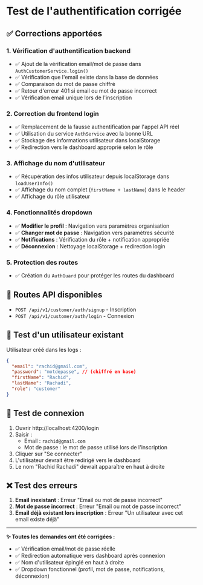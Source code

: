 # Test de l'authentification corrigée

## ✅ Corrections apportées

### 1. **Vérification d'authentification backend**

- ✅ Ajout de la vérification email/mot de passe dans `AuthCustomerService.login()`
- ✅ Vérification que l'email existe dans la base de données
- ✅ Comparaison du mot de passe chiffré
- ✅ Retour d'erreur 401 si email ou mot de passe incorrect
- ✅ Vérification email unique lors de l'inscription

### 2. **Correction du frontend login**

- ✅ Remplacement de la fausse authentification par l'appel API réel
- ✅ Utilisation du service `AuthService` avec la bonne URL
- ✅ Stockage des informations utilisateur dans localStorage
- ✅ Redirection vers le dashboard approprié selon le rôle

### 3. **Affichage du nom d'utilisateur**

- ✅ Récupération des infos utilisateur depuis localStorage dans `loadUserInfo()`
- ✅ Affichage du nom complet (`firstName + lastName`) dans le header
- ✅ Affichage du rôle utilisateur

### 4. **Fonctionnalités dropdown**

- ✅ **Modifier le profil** : Navigation vers paramètres organisation
- ✅ **Changer mot de passe** : Navigation vers paramètres sécurité
- ✅ **Notifications** : Vérification du rôle + notification appropriée
- ✅ **Déconnexion** : Nettoyage localStorage + redirection login

### 5. **Protection des routes**

- ✅ Création du `AuthGuard` pour protéger les routes du dashboard

## 🔗 Routes API disponibles

- `POST /api/v1/customer/auth/signup` - Inscription
- `POST /api/v1/customer/auth/login` - Connexion

## 🧪 Test d'un utilisateur existant

Utilisateur créé dans les logs :

```json
{
  "email": "rachid@gmail.com",
  "password": "motdepasse", // (chiffré en base)
  "firstName": "Rachid",
  "lastName": "Rachadi",
  "role": "customer"
}
```

## 📱 Test de connexion

1. Ouvrir http://localhost:4200/login
2. Saisir :
   - Email : `rachid@gmail.com`
   - Mot de passe : le mot de passe utilisé lors de l'inscription
3. Cliquer sur "Se connecter"
4. L'utilisateur devrait être redirigé vers le dashboard
5. Le nom "Rachid Rachadi" devrait apparaître en haut à droite

## ❌ Test des erreurs

1. **Email inexistant** : Erreur "Email ou mot de passe incorrect"
2. **Mot de passe incorrect** : Erreur "Email ou mot de passe incorrect"
3. **Email déjà existant lors inscription** : Erreur "Un utilisateur avec cet email existe déjà"

---

**✨ Toutes les demandes ont été corrigées :**

- ✅ Vérification email/mot de passe réelle
- ✅ Redirection automatique vers dashboard après connexion
- ✅ Nom d'utilisateur épinglé en haut à droite
- ✅ Dropdown fonctionnel (profil, mot de passe, notifications, déconnexion)

